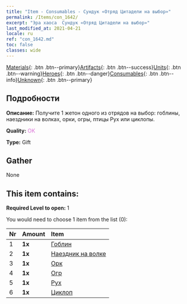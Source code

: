 ```yaml
---
title: "Item - Consumables - Сундук «Отряд Цитадели на выбор»"
permalink: /Items/con_1642/
excerpt: "Эра хаоса  Сундук «Отряд Цитадели на выбор»"
last_modified_at: 2021-04-21
locale: ru
ref: "con_1642.md"
toc: false
classes: wide
---
```

 [Materials](/ru/Items/){: .btn .btn--primary}[Artifacts](/ru/Items/Artifacts/){: .btn .btn--success}[Units](/ru/Items/Units/){: .btn .btn--warning}[Heroes](/ru/Items/Heroes/){: .btn .btn--danger}[Consumables](/ru/Items/Consumables/){: .btn .btn--info}[Unknown](/ru/Items/Unknown/){: .btn .btn--primary}

## Подробности
 **Описание:** Получите 1 жетон одного из отрядов на выбор: гоблины, наездники на волках, орки, огры, птицы Рух или циклопы.

 **Quality:** <span style="color: #DA70D6">OK</span>

 **Type:** Gift

## Gather

  None

## This item contains:

 **Required Level to open:** 1

 You would need to choose 1 item from the list (0):

  | Nr | Amount |     Item    |
  |:---|:-------|:------------|
  | 1 |  **1x** | [Гоблин](/ru/Items/unt_217/) |  | 
  | 2 |  **1x** | [Наездник на волке](/ru/Items/unt_218/) |  | 
  | 3 |  **1x** | [Орк](/ru/Items/unt_219/) |  | 
  | 4 |  **1x** | [Огр](/ru/Items/unt_220/) |  | 
  | 5 |  **1x** | [Рух](/ru/Items/unt_221/) |  | 
  | 6 |  **1x** | [Циклоп](/ru/Items/unt_222/) |  | 
